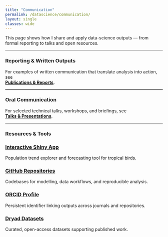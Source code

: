 ```yaml
---
title: "Communication"
permalink: /datascience/communication/
layout: single
classes: wide
---
```


This page shows how I share and apply data-science outputs — from formal reporting to talks and open resources.

---

### Reporting & Written Outputs
For examples of written communication that translate analysis into action, see  
[**Publications & Reports**](/academic/publications/).

---

### Oral Communication
For selected technical talks, workshops, and briefings, see  
[**Talks & Presentations**](/academic/talks/).

---

### Resources & Tools

<div class="mm-card-grid">

  <div class="archive__item">
    <h3 class="archive__item-title">
      <a href="https://alejandrodelafuente.shinyapps.io/BirdsPopTrendAWT/" target="_blank" rel="noopener">Interactive Shiny App</a>
    </h3>
    <p class="archive__item-excerpt">Population trend explorer and forecasting tool for tropical birds.</p>
  </div>

  <div class="archive__item">
    <h3 class="archive__item-title">
      <a href="https://github.com/AlejandroFuentePinero" target="_blank" rel="noopener">GitHub Repositories</a>
    </h3>
    <p class="archive__item-excerpt">Codebases for modelling, data workflows, and reproducible analysis.</p>
  </div>

  <div class="archive__item">
    <h3 class="archive__item-title">
      <a href="https://orcid.org/my-orcid?orcid=0000-0001-9686-3844" target="_blank" rel="noopener">ORCID Profile</a>
    </h3>
    <p class="archive__item-excerpt">Persistent identifier linking outputs across journals and repositories.</p>
  </div>

  <div class="archive__item">
    <h3 class="archive__item-title">
      <a href="https://datadryad.org/search?q=0000-0001-9686-3844" target="_blank" rel="noopener">Dryad Datasets</a>
    </h3>
    <p class="archive__item-excerpt">Curated, open-access datasets supporting published work.</p>
  </div>

</div>
